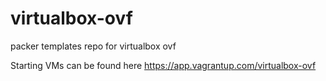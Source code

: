 # virtualbox-ovf
packer templates repo for virtualbox ovf

Starting VMs can be found here https://app.vagrantup.com/virtualbox-ovf
